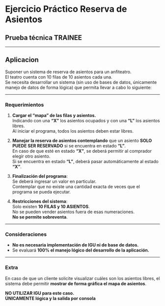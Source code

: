 # Ejercicio Práctico Reserva de Asientos
## Prueba técnica TRAINEE

---

## Aplicacion

Suponer un sistema de reserva de asientos para un anfiteatro.  
El teatro cuenta con 10 filas de 10 asientos cada una.  
Se necesita desarrollar un sistema (sin uso de bases de datos, únicamente manejo de datos de forma lógica) que permita llevar a cabo lo siguiente:

---

### Requerimientos

1. **Cargar el “mapa” de las filas y asientos.**  
   Indicando con una **“X”** los asientos ocupados y con una **“L”** los asientos libres.  
   Al iniciar el programa, todos los asientos deben estar libres.

2. **Manejar la reserva de asientos contemplando** que un asiento **SOLO PUEDE SER RESERVADO** si se encuentra en estado **“L”**.  
   En caso de que esté en estado **“X”**, se deberá permitir al comprador elegir otro asiento.  
   Si se encuentra en estado **“L”**, deberá pasar automáticamente al estado **“X”**.

3. **Finalización del programa**:  
   Se deberá ingresar un valor en particular.  
   Contemplar que no existe una cantidad exacta de veces que el programa se pueda ejecutar.

4. **Restricciones del sistema**:  
   Solo existen **10 FILAS y 10 ASIENTOS**.  
   No se pueden vender asientos fuera de esas numeraciones.  
   **No se permite sobreventa**.

---

### Consideraciones

- **No es necesaria implementación de IGU ni de base de datos.**
- Se evaluará **100% el manejo lógico del desarrollo de la aplicación.**

---

### Extra

En caso de que un cliente solicite visualizar cuáles son los asientos libres, el sistema debe permitir **mostrar de forma gráfica el mapa de asientos**.

**NO UTILIZAR IGU para este caso.**  
**ÚNICAMENTE lógica y la salida por consola**